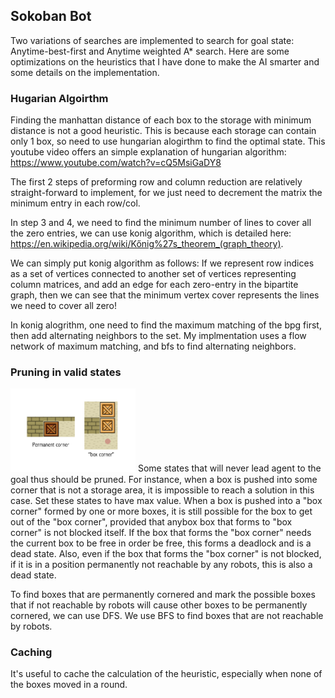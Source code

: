 <a name="Sokoban AI solver"></a>

## Sokoban Bot ##

Two variations of searches are implemented to search for goal state: Anytime-best-first and Anytime weighted A\* search.
Here are some optimizations on the heuristics that I have done to make the AI smarter and some details on the implementation.

### Hugarian Algoirthm ###

Finding the manhattan distance of each box to the storage with minimum distance is not a good heuristic. This 
is because each storage can contain only 1 box, so need to use hungarian alogirthm to find the optimal state. 
This youtube video offers an simple explanation of hungarian algorithm: https://www.youtube.com/watch?v=cQ5MsiGaDY8

The first 2 steps of preforming row and column reduction are relatively straight-forward to implement, for 
we just need to decrement the matrix the minimum entry in each row/col.

In step 3 and 4, we need to find the minimum number of lines to cover all the zero entries, we can use konig
algorithm, which is detailed here: https://en.wikipedia.org/wiki/Kőnig%27s_theorem_(graph_theory).

We can simply put konig algorithm as follows: If we represent row indices as a set of vertices connected to another
set of vertices representing column matrices, and add an edge for each zero-entry in the bipartite graph,
then we can see that the minimum vertex cover represents the lines we need to cover all zero!

In konig alogrithm, one need to find the maximum matching of the bpg first, then add alternating neighbors to the set.
My implmentation uses a flow network of maximum matching, and bfs to find alternating neighbors.


### Pruning in valid states ###

<img src="https://github.com/winstonww/wwsokobanbot/blob/master/corner.png" width="200">
Some states that will never lead agent to the goal thus should be pruned. 
For instance, when a box is pushed into some corner that is not a storage area, it is impossible to reach a solution 
in this case. Set these states to have max value. When a box is pushed into a "box corner" formed by one or 
more boxes, it is still possible for the box to get out of the "box corner", provided that anybox box that forms to 
"box corner" is not blocked itself. If the box that forms the "box corner" needs the current box to be free in order be
free, this forms a deadlock and is a dead state. Also, even if the box that forms the "box corner" is not blocked,
if it is in a position permanently not reachable by any robots, this is also a dead state.

To find boxes that are permanently cornered and mark the possible boxes that if not reachable by robots will cause 
other boxes to be permanently cornered, we can use DFS. We use BFS to find boxes that are not reachable by robots.

### Caching ### 
It's useful to cache the calculation of the heuristic, especially when none of the boxes moved in a round.
